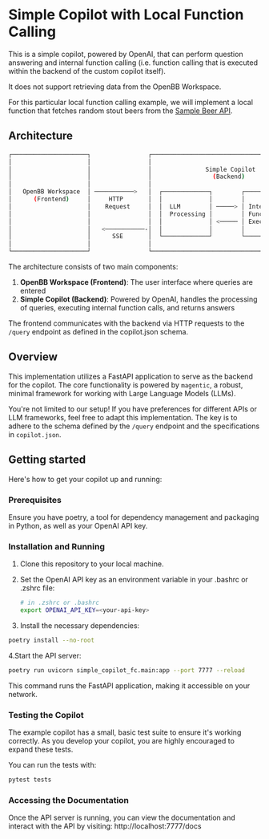 # Simple Copilot with Local Function Calling

This is a simple copilot, powered by OpenAI, that can perform question answering
and internal function calling (i.e. function calling that is executed within the backend of
the custom copilot itself).

It does not support retrieving data from the OpenBB Workspace.

For this particular local function calling example, we will implement a local function that fetches random
stout beers from the [Sample Beer API](https://sampleapis.com/api-list/beers).

## Architecture

```sh
┌─────────────────────┐                ┌───────────────────────────────────────────────────┐              ┌───────────────┐
│                     │                │                                                   │              │               │
│                     │                │               Simple Copilot                      │              │               │
│                     │                │                 (Backend)                         │              │               │
│                     │                │                                                   │              │               │
│   OpenBB Workspace  │ ───────────>   │  ┌─────────────┐        ┌─────────────────┐       │              │  External API │
│      (Frontend)     │     HTTP       │  │             │        │                 │       │              │  (Beer API)   │
│                     │    Request     │  │  LLM        │ ─────> │ Internal        │ ──────────────────>  │               │
│                     │                │  │  Processing │        │ Function Call   │       │              │               │
│                     │                │  │             │ <───── │ Execution       │ <─────────────────   │               │
│                     │   <───────────-│  │             │        │                 │       │              │               │
│                     │      SSE       │  └─────────────┘        └─────────────────┘       │              │               │
│                     │                │                                                   │              │               │
└─────────────────────┘                └───────────────────────────────────────────────────┘              └───────────────┘
```

The architecture consists of two main components:

1. **OpenBB Workspace (Frontend)**: The user interface where queries are entered
2. **Simple Copilot (Backend)**: Powered by OpenAI, handles the processing of queries, executing internal function calls, and returns answers

The frontend communicates with the backend via HTTP requests to the `/query`
endpoint as defined in the copilot.json schema.

## Overview

This implementation utilizes a FastAPI application to serve as the backend for
the copilot. The core functionality is powered by `magentic`, a robust, minimal
framework for working with Large Language Models (LLMs).

You're not limited to our setup! If you have preferences for different APIs or
LLM frameworks, feel free to adapt this implementation. The key is to adhere to
the schema defined by the `/query` endpoint and the specifications in
`copilot.json`.

## Getting started

Here's how to get your copilot up and running:

### Prerequisites

Ensure you have poetry, a tool for dependency management and packaging in
Python, as well as your OpenAI API key.

### Installation and Running

1. Clone this repository to your local machine.

2. Set the OpenAI API key as an environment variable in your .bashrc or .zshrc file:

    ``` sh
    # in .zshrc or .bashrc
    export OPENAI_API_KEY=<your-api-key>
    ```

3. Install the necessary dependencies:

``` sh
poetry install --no-root
```

4.Start the API server:

``` sh
poetry run uvicorn simple_copilot_fc.main:app --port 7777 --reload
```

This command runs the FastAPI application, making it accessible on your network.

### Testing the Copilot

The example copilot has a small, basic test suite to ensure it's
working correctly. As you develop your copilot, you are highly encouraged to
expand these tests.

You can run the tests with:

```sh
pytest tests
```

### Accessing the Documentation

Once the API server is running, you can view the documentation and interact with
the API by visiting: http://localhost:7777/docs

